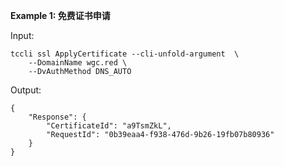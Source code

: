 **Example 1: 免费证书申请**



Input: 

```
tccli ssl ApplyCertificate --cli-unfold-argument  \
    --DomainName wgc.red \
    --DvAuthMethod DNS_AUTO
```

Output: 
```
{
    "Response": {
        "CertificateId": "a9TsmZkL",
        "RequestId": "0b39eaa4-f938-476d-9b26-19fb07b80936"
    }
}
```

